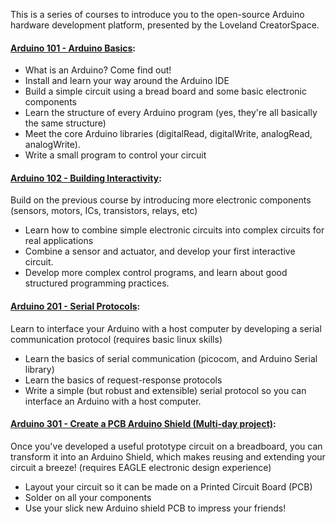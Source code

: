 This is a series of courses to introduce you to the open-source Arduino hardware development platform, presented by the Loveland CreatorSpace.

#### [Arduino 101 - Arduino Basics](https://github.com/lovelandcreatorspace/presentations/tree/master/arduino/101):

* What is an Arduino? Come find out!
* Install and learn your way around the Arduino IDE
* Build a simple circuit using a bread board and some basic electronic components
* Learn the structure of every Arduino program (yes, they're all basically the same structure)
* Meet the core Arduino libraries (digitalRead, digitalWrite, analogRead, analogWrite).
* Write a small program to control your circuit

#### [Arduino 102 - Building Interactivity](https://github.com/lovelandcreatorspace/presentations/tree/master/arduino/102):

Build on the previous course by introducing more electronic components (sensors, motors, ICs, transistors, relays,  etc)

* Learn how to combine simple electronic circuits into complex circuits for real applications
* Combine a sensor and actuator, and develop your first interactive circuit.
* Develop more complex control programs, and learn about good structured programming practices.

#### [Arduino 201 - Serial Protocols](https://github.com/lovelandcreatorspace/presentations/tree/master/arduino/201):

Learn to interface your Arduino with a host computer by developing a serial communication protocol (requires basic linux skills)

* Learn the basics of serial communication (picocom, and Arduino Serial library)
* Learn the basics of request-response protocols
* Write a simple (but robust and extensible) serial protocol so you can interface an Arduino with a host computer.

#### [Arduino 301 - Create a PCB Arduino Shield (Multi-day project)](https://github.com/lovelandcreatorspace/presentations/tree/master/arduino/301):
Once you've developed a useful prototype circuit on a breadboard, you can transform it into an Arduino Shield, which makes reusing and extending your circuit a breeze! (requires EAGLE electronic design experience)

* Layout your circuit so it can be made on a Printed Circuit Board (PCB)
* Solder on all your components
* Use your slick new Arduino shield PCB to impress your friends!

